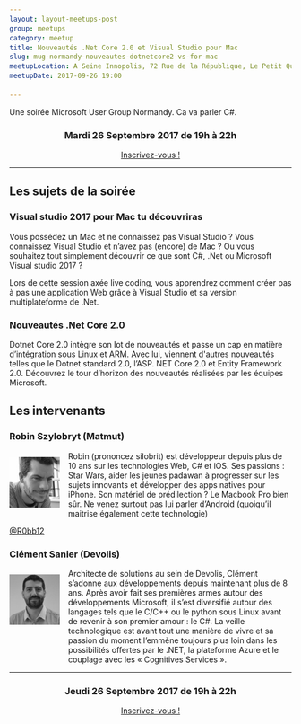 ```yaml
---
layout: layout-meetups-post
group: meetups
category: meetup
title: Nouveautés .Net Core 2.0 et Visual Studio pour Mac
slug: mug-normandy-nouveautes-dotnetcore2-vs-for-mac
meetupLocation: A Seine Innopolis, 72 Rue de la République, Le Petit Quevilly
meetupDate: 2017-09-26 19:00

---
```


Une soirée Microsoft User Group Normandy. Ca va parler C#.

<div style="text-align: center;">
  <h3>Mardi 26 Septembre 2017 de 19h à 22h</h3>
  <p>
    <a class="button" target="_blank" href="http://meetu.ps/3cZlxd">
      Inscrivez-vous !
    </a>
  </p>
</div>

----

## Les sujets de la soirée

### Visual studio 2017 pour Mac tu découvriras

Vous possédez un Mac et ne connaissez pas Visual Studio ?
Vous connaissez Visual Studio et n’avez pas (encore) de Mac ?
Ou vous souhaitez tout simplement découvrir ce que sont C#, .Net ou Microsoft Visual studio 2017 ?

Lors de cette session axée live coding, vous apprendrez comment créer pas à pas une application Web grâce à Visual Studio et sa version multiplateforme de .Net.

### Nouveautés .Net Core 2.0

Dotnet Core 2.0 intègre son lot de nouveautés et passe un cap en matière d’intégration sous Linux et ARM. Avec lui, viennent d'autres nouveautés telles que le Dotnet standard 2.0, l’ASP. NET Core 2.0 et Entity Framework 2.0. 
Découvrez le tour d’horizon des nouveautés réalisées par les équipes Microsoft.

## Les intervenants

### Robin Szylobryt (Matmut)

<img src="/images/meetups/szylobryt_robin_nb120x120.jpg" alt="Robin Szylobryt" width="90" style="float: left; margin: 10px 15px 0px 0px;"/>

<p style="overflow: auto;">Robin (prononcez silobrit) est développeur depuis plus de 10 ans sur les technologies Web, C# et iOS. Ses passions : Star Wars, aider les jeunes padawan à progresser sur les sujets innovants et développer des apps natives pour iPhone. 
Son matériel de prédilection ? Le Macbook Pro bien sûr. Ne venez surtout pas lui parler d’Android (quoiqu’il maitrise également cette technologie)</p>
<a href="https://twitter.com/R0bb12">@R0bb12</a>

### Clément Sanier (Devolis)


<img src="/images/meetups/sanier_clement_nb120x120.jpg" alt="Clément Sanier" width="90" style="float: left; margin: 10px 15px 0px 0px;"/>

<p style="overflow: auto;">Architecte de solutions au sein de Devolis, Clément s’adonne aux développements depuis maintenant plus de 8 ans.
Après avoir fait ses premières armes autour des développements Microsoft, il s’est diversifié autour des langages tels que le C/C++ ou le python sous Linux avant de revenir à son premier amour : le C#.
La veille technologique est avant tout une manière de vivre et sa passion du moment l’emmène toujours plus loin dans les possibilités offertes par le .NET, la plateforme Azure et le couplage avec les « Cognitives Services ».</p>

----

<div style="text-align: center;">
  <h3>Jeudi 26 Septembre 2017 de 19h à 22h</h3>
    <p>
      <a class="button" target="_blank" href="http://meetu.ps/3cZlxd">
        Inscrivez-vous !
      </a>
    </p>  
</div>
